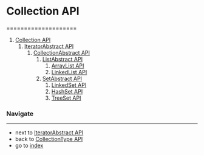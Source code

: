 # Collection API
====================

1. [Collection API](/docs/api/5.1.0.0.0.0.CollectionAPI.md)
    1. [IteratorAbstract API](/docs/api/5.1.1.0.0.0.IteratorAbstractAPI.md)
        1. [CollectionAbstract API](/docs/api/5.1.1.1.0.0.CollectionAbstractAPI.md)
            1. [ListAbstract API](/docs/api/5.1.1.1.1.0.ListAbstractAPI.md)
                1. [ArrayList API](/docs/api/5.1.1.1.1.1.ArrayListAPI.md)
                2. [LinkedList API](/docs/api/5.1.1.1.1.2.LinkedListAPI.md)
            2. [SetAbstract API](/docs/api/5.1.1.1.2.0.SetAbstractAPI.md)
                1. [LinkedSet API](/docs/api/5.1.1.1.2.1.LinkedSetAPI.md)
                2. [HashSet API](/docs/api/5.1.1.1.2.2.HashSetAPI.md)
                3. [TreeSet API](/docs/api/5.1.1.1.2.3.TreeSetAPI.md)


### Navigate
------------

* next to [IteratorAbstract API](/docs/api/5.1.1.0.0.0.IteratorAbstractAPI.md)
* back to [CollectionType API](/docs/api/README.md)
* go to [index](/docs/README.md)